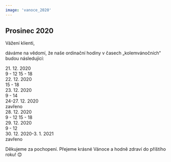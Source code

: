 ```yaml
---
image: 'vanoce_2020'
---
```


## Prosinec 2020

Vážení klienti,

dáváme na vědomí, že naše ordinační hodiny v časech „kolemvánočních“ budou následující:

<div class="container table">
  <div class="row">
    <div class="col-sm-6">
      <span class="bold">21. 12. 2020</span>
    </div>
    <div class="col-sm-3 text-center">
      <span class="bold">9 - 12 15 - 18</span>
    </div>
  </div>
  <div class="row">
    <div class="col-sm-6">
      <span class="bold">22. 12. 2020</span>
    </div>
    <div class="col-sm-3 text-center">
      <span class="bold">15 - 18</span>
    </div>
  </div>
  <div class="row">
    <div class="col-sm-6">
      <span class="bold">23. 12. 2020</span>
    </div>
    <div class="col-sm-3 text-center">
      <span class="bold">9 - 14</span>
    </div>
  </div>
  <div class="row">
    <div class="col-sm-6">
      <span class="bold">24-27. 12. 2020</span>
    </div>
    <div class="col-sm-3 text-center">
      <span class="bold text-danger">zavřeno</span>
    </div>
  </div>
  <div class="row">
    <div class="col-sm-6">
      <span class="bold">28. 12. 2020</span>
    </div>
    <div class="col-sm-3 text-center">
      <span class="bold">9 - 12 15 - 18</span>
    </div>
  </div>
  <div class="row">
    <div class="col-sm-6">
      <span class="bold">29. 12. 2020</span>
    </div>
    <div class="col-sm-3 text-center">
      <span class="bold">9 - 12</span>
    </div>
  </div>
    <div class="row">
    <div class="col-sm-6">
      <span class="bold">30. 12. 2020-3. 1. 2021</span>
    </div>
    <div class="col-sm-3 text-center">
      <span class="bold text-danger">zavřeno</span>
    </div>
  </div>
</div>

Děkujeme za pochopení. Přejeme krásné Vánoce a hodně zdraví
do příštího roku! 😊
